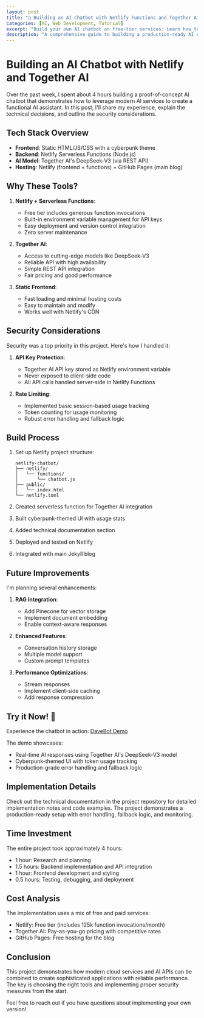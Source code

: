 ```yaml
---
layout: post
title: "🤖 Building an AI Chatbot with Netlify Functions and Together AI"
categories: [AI, Web Development, Tutorial]
excerpt: "Build your own AI chatbot on free-tier services: Learn how to create a chatbot using Netlify Functions and Together AI's powerful models in just 4 hours, with minimal costs!"
description: "A comprehensive guide to building a production-ready AI chatbot using Together AI's DeepSeek-V3 model, Netlify Functions, and modern web technologies. Features cyberpunk UI, real-time responses, and robust error handling. Try the live demo and learn how to create your own AI assistant with minimal setup and costs."
---
```



# Building an AI Chatbot with Netlify and Together AI

Over the past week, I spent about 4 hours building a proof-of-concept AI chatbot that demonstrates how to leverage modern AI services to create a functional AI assistant. In this post, I'll share my experience, explain the technical decisions, and outline the security considerations.

## Tech Stack Overview

- **Frontend**: Static HTML/JS/CSS with a cyberpunk theme
- **Backend**: Netlify Serverless Functions (Node.js)
- **AI Model**: Together AI's DeepSeek-V3 (via REST API)
- **Hosting**: Netlify (frontend + functions) + GitHub Pages (main blog)

## Why These Tools?

1. **Netlify + Serverless Functions**:
   - Free tier includes generous function invocations
   - Built-in environment variable management for API keys
   - Easy deployment and version control integration
   - Zero server maintenance

2. **Together AI**:
   - Access to cutting-edge models like DeepSeek-V3
   - Reliable API with high availability
   - Simple REST API integration
   - Fair pricing and good performance

3. **Static Frontend**:
   - Fast loading and minimal hosting costs
   - Easy to maintain and modify
   - Works well with Netlify's CDN

## Security Considerations

Security was a top priority in this project. Here's how I handled it:

1. **API Key Protection**:
   - Together AI API key stored as Netlify environment variable
   - Never exposed to client-side code
   - All API calls handled server-side in Netlify Functions

2. **Rate Limiting**:
   - Implemented basic session-based usage tracking
   - Token counting for usage monitoring
   - Robust error handling and fallback logic

## Build Process

1. Set up Netlify project structure:
   ```
   netlify-chatbot/
   ├── netlify/
   │   └── functions/
   │       └── chatbot.js
   ├── public/
   │   └── index.html
   └── netlify.toml
   ```

2. Created serverless function for Together AI integration
3. Built cyberpunk-themed UI with usage stats
4. Added technical documentation section
5. Deployed and tested on Netlify
6. Integrated with main Jekyll blog

## Future Improvements

I'm planning several enhancements:

1. **RAG Integration**:
   - Add Pinecone for vector storage
   - Implement document embedding
   - Enable context-aware responses

2. **Enhanced Features**:
   - Conversation history storage
   - Multiple model support
   - Custom prompt templates

3. **Performance Optimizations**:
   - Stream responses
   - Implement client-side caching
   - Add response compression

## Try it Now! 🚀

Experience the chatbot in action: [DaveBot Demo](https://686d8970ef8cee0008ba5bd0--funny-bienenstitch-0c3a88.netlify.app/)

The demo showcases:
- Real-time AI responses using Together AI's DeepSeek-V3 model
- Cyberpunk-themed UI with token usage tracking
- Production-grade error handling and fallback logic

## Implementation Details

Check out the technical documentation in the project repository for detailed implementation notes and code examples. The project demonstrates a production-ready setup with error handling, fallback logic, and monitoring.

## Time Investment

The entire project took approximately 4 hours:
- 1 hour: Research and planning
- 1.5 hours: Backend implementation and API integration
- 1 hour: Frontend development and styling
- 0.5 hours: Testing, debugging, and deployment

## Cost Analysis

The implementation uses a mix of free and paid services:
- Netlify: Free tier (includes 125k function invocations/month)
- Together AI: Pay-as-you-go pricing with competitive rates
- GitHub Pages: Free hosting for the blog

## Conclusion

This project demonstrates how modern cloud services and AI APIs can be combined to create sophisticated applications with reliable performance. The key is choosing the right tools and implementing proper security measures from the start.

Feel free to reach out if you have questions about implementing your own version!
